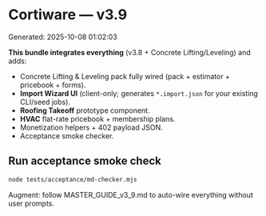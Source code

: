 # Cortiware — v3.9
Generated: 2025-10-08 01:02:03

**This bundle integrates everything** (v3.8 + Concrete Lifting/Leveling) and adds:
- Concrete Lifting & Leveling pack fully wired (pack + estimator + pricebook + forms).
- **Import Wizard UI** (client-only; generates `*.import.json` for your existing CLI/seed jobs).
- **Roofing Takeoff** prototype component.
- **HVAC** flat-rate pricebook + membership plans.
- Monetization helpers + 402 payload JSON.
- Acceptance smoke checker.

## Run acceptance smoke check
```bash
node tests/acceptance/md-checker.mjs
```

Augment: follow MASTER_GUIDE_v3_9.md to auto-wire everything without user prompts.
